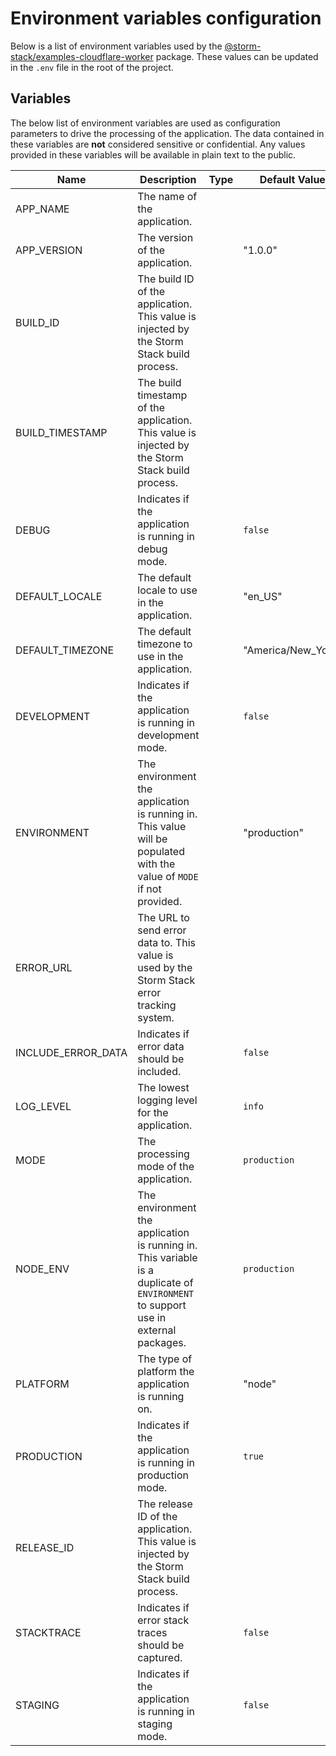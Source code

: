 <!-- Generated by Storm Stack -->

# Environment variables configuration

Below is a list of environment variables used by the
[@storm-stack/examples-cloudflare-worker](https://www.npmjs.com/package/@storm-stack/examples-cloudflare-worker)
package. These values can be updated in the `.env` file in the root of the
project.

## Variables

The below list of environment variables are used as configuration parameters to
drive the processing of the application. The data contained in these variables
are **not** considered sensitive or confidential. Any values provided in these
variables will be available in plain text to the public.

| Name               | Description                                                                                                                       | Type | Default Value      | Required |
| ------------------ | --------------------------------------------------------------------------------------------------------------------------------- | ---- | ------------------ | :------: |
| APP_NAME           | The name of the application.                                                                                                      |      |                    |    ✔    |
| APP_VERSION        | The version of the application.                                                                                                   |      | "1.0.0"            |          |
| BUILD_ID           | The build ID of the application. This value is injected by the Storm Stack build process.                                         |      |                    |    ✔    |
| BUILD_TIMESTAMP    | The build timestamp of the application. This value is injected by the Storm Stack build process.                                  |      |                    |    ✔    |
| DEBUG              | Indicates if the application is running in debug mode.                                                                            |      | `false`            |          |
| DEFAULT_LOCALE     | The default locale to use in the application.                                                                                     |      | "en_US"            |          |
| DEFAULT_TIMEZONE   | The default timezone to use in the application.                                                                                   |      | "America/New_York" |          |
| DEVELOPMENT        | Indicates if the application is running in development mode.                                                                      |      | `false`            |          |
| ENVIRONMENT        | The environment the application is running in. This value will be populated with the value of `MODE` if not provided.             |      | "production"       |          |
| ERROR_URL          | The URL to send error data to. This value is used by the Storm Stack error tracking system.                                       |      |                    |    ✔    |
| INCLUDE_ERROR_DATA | Indicates if error data should be included.                                                                                       |      | `false`            |          |
| LOG_LEVEL          | The lowest logging level for the application.                                                                                     |      | `info`             |          |
| MODE               | The processing mode of the application.                                                                                           |      | `production`       |          |
| NODE_ENV           | The environment the application is running in. This variable is a duplicate of `ENVIRONMENT` to support use in external packages. |      | `production`       |          |
| PLATFORM           | The type of platform the application is running on.                                                                               |      | "node"             |          |
| PRODUCTION         | Indicates if the application is running in production mode.                                                                       |      | `true`             |          |
| RELEASE_ID         | The release ID of the application. This value is injected by the Storm Stack build process.                                       |      |                    |    ✔    |
| STACKTRACE         | Indicates if error stack traces should be captured.                                                                               |      | `false`            |          |
| STAGING            | Indicates if the application is running in staging mode.                                                                          |      | `false`            |          |
